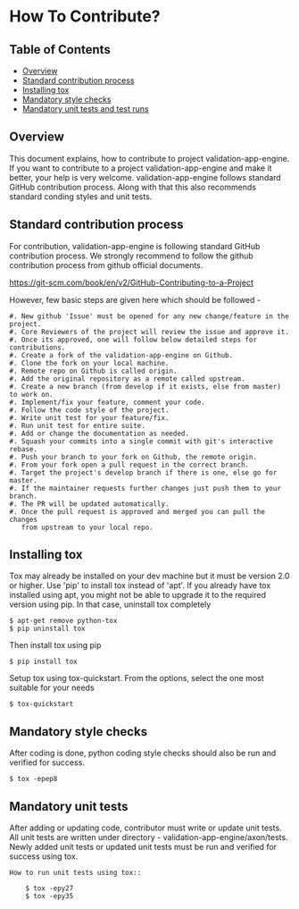 # How To Contribute?

## Table of Contents
- [Overview](#id-section1)
- [Standard contribution process](#id-section2)
- [Installing tox](#id-section3)
- [Mandatory style checks](#id-section4)
- [Mandatory unit tests and test runs](#id-section5)


<div id='id-section1'/>

## Overview
This document explains, how to contribute to project validation-app-engine.
If you want to contribute to a project validation-app-engine and make it better, your help is very welcome.
validation-app-engine follows standard GitHub contribution process.
Along with that this also recommends standard conding styles and unit tests.

<div id='id-section2'/>

## Standard contribution process

For contribution, validation-app-engine is following standard GitHub contribution process.
We strongly recommend to follow the github contribution process from github official documents.

https://git-scm.com/book/en/v2/GitHub-Contributing-to-a-Project

However, few basic steps are given here which should be followed -

    #. New github 'Issue' must be opened for any new change/feature in the project.
    #. Core Reviewers of the project will review the issue and approve it.
    #. Once its approved, one will follow below detailed steps for contributions.
    #. Create a fork of the validation-app-engine on Github.
    #. Clone the fork on your local machine.
    #. Remote repo on Github is called origin.
    #. Add the original repository as a remote called upstream.
    #. Create a new branch (from develop if it exists, else from master) to work on.
    #. Implement/fix your feature, comment your code.
    #. Follow the code style of the project.
    #. Write unit test for your feature/fix.
    #. Run unit test for entire suite.
    #. Add or change the documentation as needed.
    #. Squash your commits into a single commit with git's interactive rebase.
    #. Push your branch to your fork on Github, the remote origin.
    #. From your fork open a pull request in the correct branch.
    #. Target the project's develop branch if there is one, else go for master.
    #. If the maintainer requests further changes just push them to your branch.
    #. The PR will be updated automatically.
    #. Once the pull request is approved and merged you can pull the changes
       from upstream to your local repo.

<div id='id-section3'/>

## Installing tox

Tox may already be installed on your dev machine but it must be version 2.0 or higher. Use 'pip' to install tox instead of 'apt'.
If you already have tox installed using apt, you might not be able to upgrade it to the required version using pip. In that case, uninstall tox completely

    $ apt-get remove python-tox
    $ pip uninstall tox

Then install tox using pip

    $ pip install tox

Setup tox using tox-quickstart. From the options, select the one most suitable for your needs

    $ tox-quickstart

<div id='id-section4'/>

## Mandatory style checks

After coding is done, python coding style checks should also be run and verified for success.

    $ tox -epep8

<div id='id-section5'/>

## Mandatory unit tests

After adding or updating code, contributor must write or update unit tests.
All unit tests are written under directory - validation-app-engine/axon/tests.
Newly added unit tests or updated unit tests must be run and verified for success using tox.

    How to run unit tests using tox::

        $ tox -epy27
        $ tox -epy35
